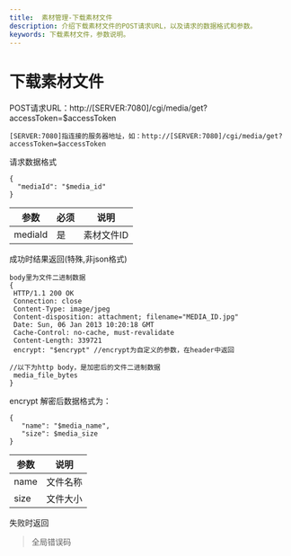 ```yaml
---
title:  素材管理-下载素材文件
description: 介绍下载素材文件的POST请求URL，以及请求的数据格式和参数。
keywords: 下载素材文件，参数说明。
---
```


# 下载素材文件

POST请求URL：http://[SERVER:7080]/cgi/media/get?accessToken=$accessToken

```
[SERVER:7080]指连接的服务器地址，如：http://[SERVER:7080]/cgi/media/get?accessToken=$accessToken
```

请求数据格式

```
{
  "mediaId": "$media_id"
}
```

| 参数    | 必须 | 说明       |
| ------- | ---- | ---------- |
| mediaId | 是   | 素材文件ID |

成功时结果返回(特殊,非json格式)

```
body里为文件二进制数据
{
 HTTP/1.1 200 OK
 Connection: close
 Content-Type: image/jpeg
 Content-disposition: attachment; filename="MEDIA_ID.jpg"
 Date: Sun, 06 Jan 2013 10:20:18 GMT
 Cache-Control: no-cache, must-revalidate
 Content-Length: 339721
 encrypt: "$encrypt" //encrypt为自定义的参数，在header中返回

//以下为http body，是加密后的文件二进制数据
 media_file_bytes
}
```

encrypt 解密后数据格式为：

```
{
   "name": "$media_name",
   "size": $media_size
}
```

| 参数 | 说明     |
| ---- | -------- |
| name | 文件名称 |
| size | 文件大小 |

失败时返回

> 全局错误码